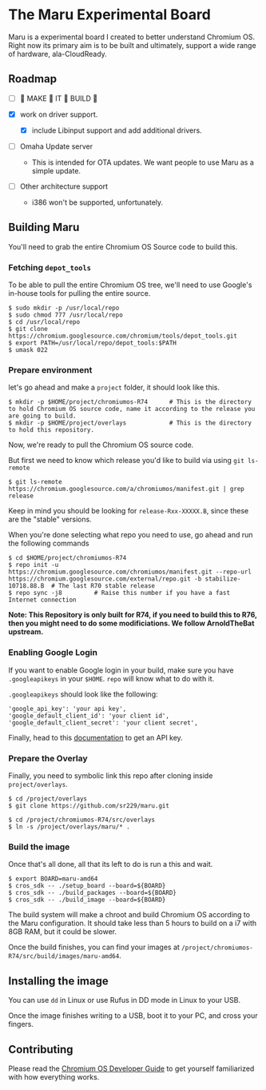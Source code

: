 # The Maru Experimental Board

Maru is a experimental board I created to better understand Chromium OS. Right now its primary aim is to be built and ultimately, support a wide range of hardware, ala-CloudReady.

## Roadmap

- [ ] :clap: MAKE :clap: IT :clap: BUILD :clap:

- [x] work on driver support.
   - [x] include Libinput support and add additional drivers.

- [ ] Omaha Update server
  - This is intended for OTA updates. We want people to use Maru as a simple update.

- [ ] Other architecture support
  - i386 won't be supported, unfortunately.

## Building Maru

You'll need to grab the entire Chromium OS Source code to build this.

### Fetching `depot_tools` 

To be able to pull the entire Chromium OS tree, we'll need to use Google's in-house tools for pulling the entire source.

```
$ sudo mkdir -p /usr/local/repo
$ sudo chmod 777 /usr/local/repo
$ cd /usr/local/repo
$ git clone https://chromium.googlesource.com/chromium/tools/depot_tools.git
$ export PATH=/usr/local/repo/depot_tools:$PATH
$ umask 022

```

### Prepare environment

let's go ahead and make a `project` folder, it should look like this.

```
$ mkdir -p $HOME/project/chromiumos-R74      # This is the directory to hold Chromium OS source code, name it according to the release you are going to build.
$ mkdir -p $HOME/project/overlays            # This is the directory to hold this repository.

```
Now, we're ready to pull the Chromium OS source code.

But first we need to know which release you'd like to build via using `git ls-remote`

```
$ git ls-remote https://chromium.googlesource.com/a/chromiumos/manifest.git | grep release

```
Keep in mind you should be looking for ``release-Rxx-XXXXX.B``, since these are the "stable" versions.

When you're done selecting what repo you need to use, go ahead and run the following commands

```
$ cd $HOME/project/chromiumos-R74
$ repo init -u https://chromium.googlesource.com/chromiumos/manifest.git --repo-url https://chromium.googlesource.com/external/repo.git -b stabilize-10718.88.B  # The last R70 stable release
$ repo sync -j8         # Raise this number if you have a fast Internet connection

```
**Note: This Repository is only built for R74, if you need to build this to R76, then you might need to do some modificiations. We follow ArnoldTheBat upstream.**

### Enabling Google Login

If you want to enable Google login in your build, make sure you have `.googleapikeys` in your `$HOME`. `repo` will know what to do with it.

`.googleapikeys` should look like the following:

```
'google_api_key': 'your api key',
'google_default_client_id': 'your client id',
'google_default_client_secret': 'your client secret',
```
Finally, head to this [documentation](http://www.chromium.org/developers/how-tos/api-keys) to get an API key.

### Prepare the Overlay

Finally, you need to symbolic link this repo after cloning inside `project/overlays`.

```
$ cd /project/overlays
$ git clone https://github.com/sr229/maru.git

$ cd /project/chromiumos-R74/src/overlays
$ ln -s /project/overlays/maru/* .
```

### Build the image

Once that's all done, all that its left to do is run a this and wait.

```
$ export BOARD=maru-amd64
$ cros_sdk -- ./setup_board --board=${BOARD}
$ cros_sdk -- ./build_packages --board=${BOARD}
$ cros_sdk -- ./build_image --board=${BOARD}

```

The build system will make a chroot and build Chromium OS according to the Maru configuration. It should take less than 5 hours to build on a i7 with 8GB RAM, but it could be slower. 

Once the build finishes, you can find your images at `/project/chromiumos-R74/src/build/images/maru-amd64`.

## Installing the image

You can use ``dd`` in Linux or use Rufus in DD mode in Linux to your USB.

Once the image finishes writing to a USB, boot it to your PC, and cross your fingers.

## Contributing

Please read the [Chromium OS Developer Guide](http://www.chromium.org/chromium-os/developer-guide) to get yourself familiarized with how everything works.